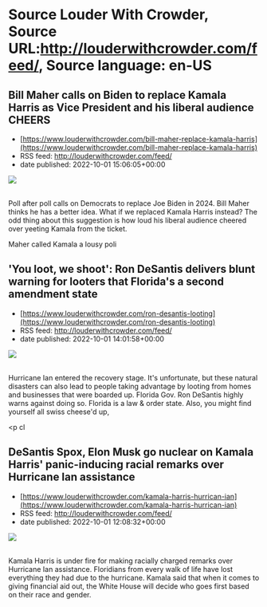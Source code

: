 # Source Louder With Crowder, Source URL:http://louderwithcrowder.com/feed/, Source language: en-US

## Bill Maher calls on Biden to replace Kamala Harris as Vice President and his liberal audience CHEERS
 - [https://www.louderwithcrowder.com/bill-maher-replace-kamala-harris](https://www.louderwithcrowder.com/bill-maher-replace-kamala-harris)
 - RSS feed: http://louderwithcrowder.com/feed/
 - date published: 2022-10-01 15:06:05+00:00

<img src="https://www.louderwithcrowder.com/media-library/image.png?id=31851177&amp;width=1200&amp;height=600&amp;coordinates=0%2C0%2C0%2C198" /><br /><br /><p>Poll after poll calls on Democrats to replace Joe Biden in 2024. Bill Maher thinks he has a better idea. What if we replaced Kamala Harris instead? The odd thing about this suggestion is how loud his liberal audience cheered over yeeting Kamala from the ticket.</p><div class="rm-embed embed-media"></div><p>Maher called Kamala a lousy poli

## 'You loot, we shoot': Ron DeSantis delivers blunt warning for looters that Florida's a second amendment state
 - [https://www.louderwithcrowder.com/ron-desantis-looting](https://www.louderwithcrowder.com/ron-desantis-looting)
 - RSS feed: http://louderwithcrowder.com/feed/
 - date published: 2022-10-01 14:01:58+00:00

<img src="https://www.louderwithcrowder.com/media-library/image.png?id=31851020&amp;width=700&amp;height=1245&amp;coordinates=325%2C0%2C483%2C0" /><br /><br /><p>Hurricane Ian entered the recovery stage. It's unfortunate, but these natural disasters can also lead to people taking advantage by looting from homes and businesses that were boarded up. Florida Gov. Ron DeSantis highly warns against doing so. Florida is a law & order state. Also, you might find yourself all swiss cheese'd up,</p><p cl

## DeSantis Spox, Elon Musk go nuclear on Kamala Harris' panic-inducing racial remarks over Hurricane Ian assistance
 - [https://www.louderwithcrowder.com/kamala-harris-hurrican-ian](https://www.louderwithcrowder.com/kamala-harris-hurrican-ian)
 - RSS feed: http://louderwithcrowder.com/feed/
 - date published: 2022-10-01 12:08:32+00:00

<img src="https://www.louderwithcrowder.com/media-library/image.png?id=31850885&amp;width=1245&amp;height=700&amp;coordinates=0%2C0%2C0%2C118" /><br /><br /><p>
	Kamala Harris is under fire for making racially charged remarks over Hurricane Ian assistance. Floridians from every walk of life have lost everything they had due to the hurricane. Kamala said that when it comes to giving financial aid out, the White House will decide who goes first based on their race and gender.
</p><div class="rm-em
